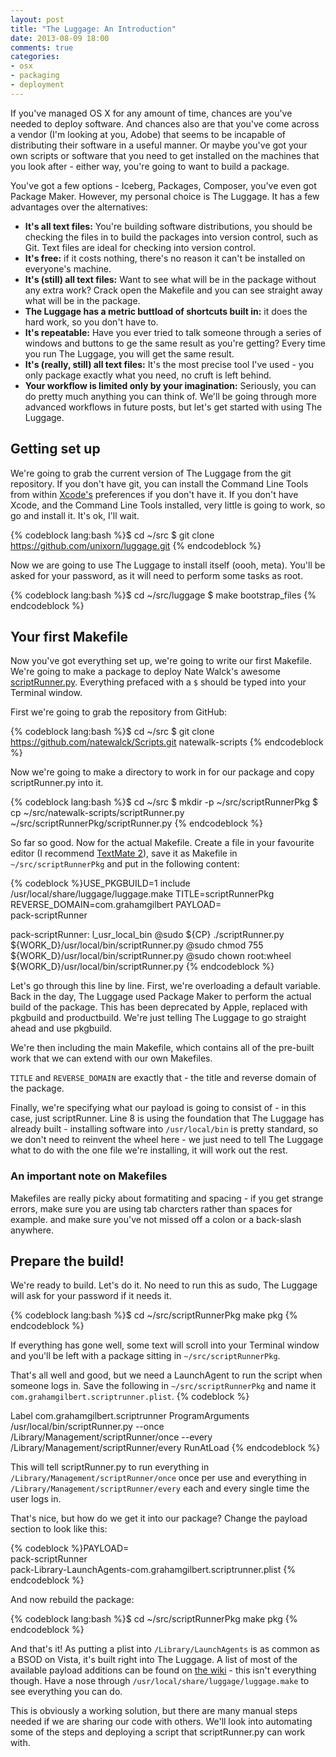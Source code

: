 ```yaml
---
layout: post
title: "The Luggage: An Introduction"
date: 2013-08-09 18:00
comments: true
categories: 
- osx
- packaging
- deployment
---
```

If you've managed OS X for any amount of time, chances are you've needed to deploy software. And chances also are that you've come across a vendor (I'm looking at you, Adobe) that seems to be incapable of distributing their software in a useful manner. Or maybe you've got your own scripts or software that you need to get installed on the machines that you look after - either way, you're going to want to build a package.

You've got a few options - Iceberg, Packages, Composer, you've even got Package Maker. However, my personal choice is The Luggage. It has a few advantages over the alternatives:

* __It's all text files:__ You're building software distributions, you should be checking the files in to build the packages into version control, such as Git. Text files are ideal for checking into version control.
*  __It's free:__ if it costs nothing, there's no reason it can't be installed on everyone's machine.
* __It's (still) all text files:__ Want to see what will be in the package without any extra work? Crack open the Makefile and you can see straight away what will be in the package.
* __The Luggage has a metric buttload of shortcuts built in:__ it does the hard work, so you don't have to.
* __It's repeatable:__ Have you ever tried to talk someone through a series of windows and buttons to ge the same result as you're getting? Every time you run The Luggage, you will get the same result.
* __It's (really, still) all text files:__ It's the most precise tool I've used - you only package exactly what you need, no cruft is left behind.
* __Your workflow is limited only by your imagination:__ Seriously, you can do pretty much anything you can think of. We'll be going through more advanced workflows in future posts, but let's get started with using The Luggage.<!--more-->

## Getting set up

We're going to grab the current version of The Luggage from the git repository. If you don't have git, you can install the Command Line Tools from within [Xcode's](https://itunes.apple.com/gb/app/xcode/id497799835?mt=12) preferences if you don't have it. If you don't have Xcode, and the Command Line Tools installed, very little is going to work, so go and install it. It's ok, I'll wait.

{% codeblock lang:bash %}$ cd ~/src
$ git clone https://github.com/unixorn/luggage.git
{% endcodeblock %}

Now we are going to use The Luggage to install itself (oooh, meta). You'll be asked for your password, as it will need to perform some tasks as root.

{% codeblock lang:bash %}$ cd ~/src/luggage
$ make bootstrap_files
{% endcodeblock %}

## Your first Makefile

Now you've got everything set up, we're going to write our first Makefile. We're going to make a package to deploy Nate Walck's awesome [scriptRunner.py](https://github.com/natewalck/Scripts/blob/master/scriptRunner.py). Everything prefaced with a ``$`` should be typed into your Terminal window.

First we're going to grab the repository from GitHub:

{% codeblock lang:bash %}$ cd ~/src
$ git clone https://github.com/natewalck/Scripts.git natewalk-scripts
{% endcodeblock %}

Now we're going to make a directory to work in for our package and copy scriptRunner.py into it.

{% codeblock lang:bash %}$ cd ~/src
$ mkdir -p ~/src/scriptRunnerPkg
$ cp ~/src/natewalk-scripts/scriptRunner.py ~/src/scriptRunnerPkg/scriptRunner.py
{% endcodeblock %}

So far so good. Now for the actual Makefile. Create a file in your favourite editor (I recommend [TextMate 2](http://macromates.com/download)), save it as Makefile in ``~/src/scriptRunnerPkg`` and put in the following content:

{% codeblock %}USE_PKGBUILD=1
include /usr/local/share/luggage/luggage.make
TITLE=scriptRunnerPkg
REVERSE_DOMAIN=com.grahamgilbert
PAYLOAD=\
	pack-scriptRunner

pack-scriptRunner: l_usr_local_bin
	@sudo ${CP} ./scriptRunner.py ${WORK_D}/usr/local/bin/scriptRunner.py
	@sudo chmod 755 ${WORK_D}/usr/local/bin/scriptRunner.py
	@sudo chown root:wheel ${WORK_D}/usr/local/bin/scriptRunner.py
{% endcodeblock %}

Let's go through this line by line. First, we're overloading a default variable. Back in the day, The Luggage used Package Maker to perform the actual build of the package. This has been deprecated by Apple, replaced with pkgbuild and productbuild. We're just telling The Luggage to go straight ahead and use pkgbuild.

We're then including the main Makefile, which contains all of the pre-built work that we can extend with our own Makefiles. 

``TITLE`` and ``REVERSE_DOMAIN`` are exactly that - the title and reverse domain of the package.

Finally, we're specifying what our payload is going to consist of - in this case, just scriptRunner. Line 8 is using the foundation that The Luggage has already built - installing software into ``/usr/local/bin`` is pretty standard, so we don't need to reinvent the wheel here - we just need to tell The Luggage what to do with the one file we're installing, it will work out the rest.

### An important note on Makefiles
Makefiles are really picky about formatiting and spacing - if you get strange errors, make sure you are using tab charcters rather than spaces for example. and make sure you've not missed off a colon or a back-slash anywhere.

## Prepare the build!
We're ready to build. Let's do it. No need to run this as sudo, The Luggage will ask for your password if it needs it.

{% codeblock lang:bash %}$ cd ~/src/scriptRunnerPkg
make pkg
{% endcodeblock %}

If everything has gone well, some text will scroll into your Terminal window and you'll be left with a package sitting in ``~/src/scriptRunnerPkg``.

That's all well and good, but we need a LaunchAgent to run the script when someone logs in. Save the following in ``~/src/scriptRunnerPkg`` and name it ``com.grahamgilbert.scriptrunner.plist``.
{% codeblock %}<?xml version="1.0" encoding="UTF-8"?>
<!DOCTYPE plist PUBLIC "-//Apple//DTD PLIST 1.0//EN" "http://www.apple.com/DTDs/PropertyList-1.0.dtd">
<plist version="1.0">
<dict>
	<key>Label</key>
	<string>com.grahamgilbert.scriptrunner</string>
	<key>ProgramArguments</key>
	<array>
		<string>/usr/local/bin/scriptRunner.py</string>
		<string>--once</string>
		<string>/Library/Management/scriptRunner/once</string>
		<string>--every</string>
		<string>/Library/Management/scriptRunner/every</string>
	</array>
	<key>RunAtLoad</key>
	<true/>
</dict>
</plist>
{% endcodeblock %}

This will tell scriptRunner.py to run everything in ``/Library/Management/scriptRunner/once`` once per use and everything in ``/Library/Management/scriptRunner/every`` each and every single time the user logs in.

That's nice, but how do we get it into our package? Change the payload section to look like this:

{% codeblock %}PAYLOAD=\
	pack-scriptRunner\
	pack-Library-LaunchAgents-com.grahamgilbert.scriptrunner.plist
{% endcodeblock %}

And now rebuild the package:

{% codeblock lang:bash %}$ cd ~/src/scriptRunnerPkg
make pkg
{% endcodeblock %}

And that's it! As putting a plist into ``/Library/LaunchAgents`` is as common as a BSOD on Vista, it's built right into The Luggage. A list of most of the available payload additions can be found on [the wiki](https://github.com/unixorn/luggage/wiki) - this isn't everything though. Have a nose through ``/usr/local/share/luggage/luggage.make`` to see everything you can do.

This is obviously a working solution, but there are many manual steps needed if we are sharing our code with others. We'll look into automating some of the steps and deploying a script that scriptRunner.py can work with.